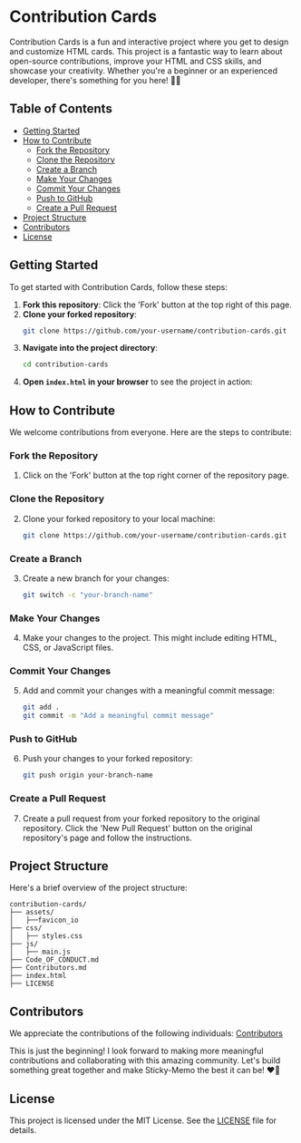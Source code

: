 # Contribution Cards

Contribution Cards is a fun and interactive project where you get to design and customize HTML cards. This project is a fantastic way to learn about open-source contributions, improve your HTML and CSS skills, and showcase your creativity. Whether you're a beginner or an experienced developer, there's something for you here! 🤍🤝

## Table of Contents

- [Getting Started](#getting-started)
- [How to Contribute](#how-to-contribute)
  - [Fork the Repository](#fork-the-repository)
  - [Clone the Repository](#clone-the-repository)
  - [Create a Branch](#create-a-branch)
  - [Make Your Changes](#make-your-changes)
  - [Commit Your Changes](#commit-your-changes)
  - [Push to GitHub](#push-to-github)
  - [Create a Pull Request](#create-a-pull-request)
- [Project Structure](#project-structure)
- [Contributors](#contributors)
- [License](#license)

## Getting Started

To get started with Contribution Cards, follow these steps:

1. **Fork this repository**: Click the 'Fork' button at the top right of this page.
2. **Clone your forked repository**:
    ```bash
    git clone https://github.com/your-username/contribution-cards.git
    ```
3. **Navigate into the project directory**:
    ```bash
    cd contribution-cards
    ```
4. **Open `index.html` in your browser** to see the project in action:

## How to Contribute

We welcome contributions from everyone. Here are the steps to contribute:

### Fork the Repository

1. Click on the 'Fork' button at the top right corner of the repository page.

### Clone the Repository

2. Clone your forked repository to your local machine:
    ```bash
    git clone https://github.com/your-username/contribution-cards.git
    ```

### Create a Branch

3. Create a new branch for your changes:
    ```bash
    git switch -c "your-branch-name"
    ```

### Make Your Changes

4. Make your changes to the project. This might include editing HTML, CSS, or JavaScript files.

### Commit Your Changes

5. Add and commit your changes with a meaningful commit message:
    ```bash
    git add .
    git commit -m "Add a meaningful commit message"
    ```

### Push to GitHub

6. Push your changes to your forked repository:
    ```bash
    git push origin your-branch-name
    ```

### Create a Pull Request

7. Create a pull request from your forked repository to the original repository. Click the 'New Pull Request' button on the original repository's page and follow the instructions.

## Project Structure

Here's a brief overview of the project structure:

```plaintext
contribution-cards/
├── assets/
│   ├──favicon_io
├── css/
│   ├── styles.css
├── js/
│   ├── main.js
├── Code_OF_CONDUCT.md
├── Contributors.md
├── index.html
├── LICENSE
```

## Contributors

We appreciate the contributions of the following individuals: [Contributors](https://github.com/narainkarthikv/contribution-cards/blob/main/Contributors.md)

This is just the beginning! I look forward to making more meaningful contributions and collaborating with this amazing community. Let's build something great together and make Sticky-Memo the best it can be! ❤️🤝

## License

This project is licensed under the MIT License. See the [LICENSE](https://github.com/narainkarthikv/contribution-cards/blob/main/MIT-LICENSE.txt) file for details.

